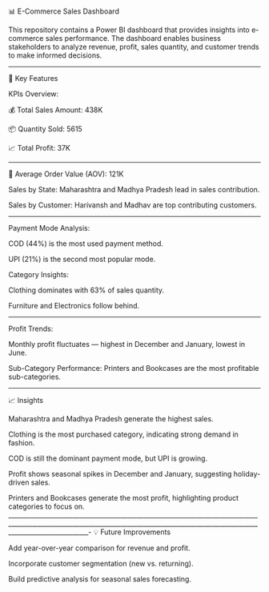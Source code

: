 📊 E-Commerce Sales Dashboard

This repository contains a Power BI dashboard that provides insights into e-commerce sales performance.
The dashboard enables business stakeholders to analyze revenue, profit, sales quantity, and customer trends to make informed decisions.
___________________________________________________________________________________________________________________________________________________

🚀 Key Features

KPIs Overview:

💰 Total Sales Amount: 438K

📦 Quantity Sold: 5615

📈 Total Profit: 37K
_______________________________________________________________________________________________________________________________________________________________________________

🛒 Average Order Value (AOV): 121K

Sales by State: Maharashtra and Madhya Pradesh lead in sales contribution.

Sales by Customer: Harivansh and Madhav are top contributing customers.
______________________________________________________________________________________________________________________________________________________________________________

Payment Mode Analysis:

COD (44%) is the most used payment method.

UPI (21%) is the second most popular mode.

Category Insights:

Clothing dominates with 63% of sales quantity.

Furniture and Electronics follow behind.
___________________________________________________________________________________________________________________________________________________________________________________

Profit Trends:

Monthly profit fluctuates — highest in December and January, lowest in June.

Sub-Category Performance: Printers and Bookcases are the most profitable sub-categories.
____________________________________________________________________________________________________________________________________________________________________________________

📈 Insights

Maharashtra and Madhya Pradesh generate the highest sales.

Clothing is the most purchased category, indicating strong demand in fashion.

COD is still the dominant payment mode, but UPI is growing.

Profit shows seasonal spikes in December and January, suggesting holiday-driven sales.

Printers and Bookcases generate the most profit, highlighting product categories to focus on.
_____________________________________________________________________________________________________________________________________________________________________________________-
💡 Future Improvements

Add year-over-year comparison for revenue and profit.

Incorporate customer segmentation (new vs. returning).

Build predictive analysis for seasonal sales forecasting.
